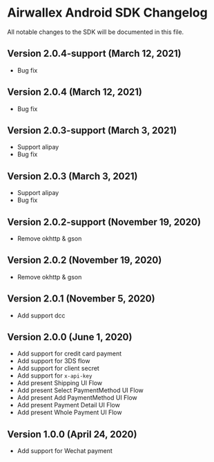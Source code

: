 # Airwallex Android SDK Changelog
All notable changes to the SDK will be documented in this file.

## Version 2.0.4-support (March 12, 2021)
- Bug fix

## Version 2.0.4 (March 12, 2021)
- Bug fix

## Version 2.0.3-support (March 3, 2021)
- Support alipay
- Bug fix

## Version 2.0.3 (March 3, 2021)
- Support alipay
- Bug fix

## Version 2.0.2-support (November 19, 2020)
- Remove okhttp & gson

## Version 2.0.2 (November 19, 2020)
- Remove okhttp & gson

## Version 2.0.1 (November 5, 2020)
- Add support dcc

## Version 2.0.0 (June 1, 2020)
- Add support for credit card payment
- Add support for 3DS flow
- Add support for client secret
- Add support for `x-api-key`
- Add present Shipping UI Flow
- Add present Select PaymentMethod UI Flow
- Add present Add PaymentMethod UI Flow
- Add present Payment Detail UI Flow
- Add present Whole Payment UI Flow

## Version 1.0.0 (April 24, 2020)
- Add support for Wechat payment